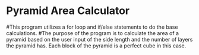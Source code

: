 # Pyramid Area Calculator
#This program utilizes a for loop and if/else statements to do the base calculations.
#The purpose of the program is to calculate the area of a pyramid based on the user input of the side length and the number of layers the pyramid has. Each block of the pyramid is a perfect cube in this case.
